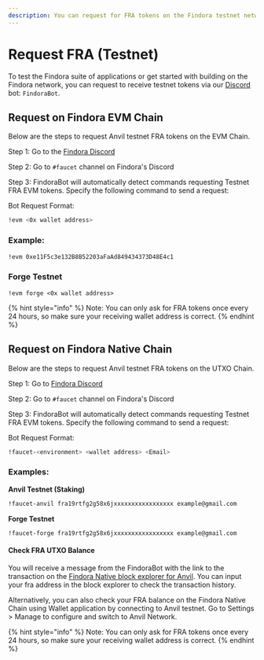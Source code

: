 ```yaml
---
description: You can request for FRA tokens on the Findora testnet network.
---
```


# Request FRA (Testnet)

To test the Findora suite of applications or get started with building on the Findora network, you can request to receive testnet tokens via our [Discord](https://findora.org/discord) bot: `FindoraBot`.

## Request on Findora EVM Chain

Below are the steps to request Anvil testnet FRA tokens on the EVM Chain.

Step 1: Go to the [Findora Discord](https://findora.org/discord)

Step 2: Go to `#faucet` channel on Findora's Discord

Step 3: FindoraBot will automatically detect commands requesting Testnet FRA EVM tokens. Specify the following command to send a request:

Bot Request Format:

```bash
!evm <0x wallet address>
```

### Example:

```bash
!evm 0xe11F5c3e132B8B52203aFaAd849434373D48E4c1
```

### Forge Testnet

```
!evm forge <0x wallet address>
```

{% hint style="info" %}
Note: You can only ask for FRA tokens once every 24 hours, so make sure your receiving wallet address is correct.
{% endhint %}

## Request on Findora Native Chain[​](https://wiki.findora.org/docs/evm\_guides/get\_fra/faucet#request-on-findora-native-chain) <a href="#request-on-findora-native-chain" id="request-on-findora-native-chain"></a>

Below are the steps to request Anvil testnet FRA tokens on the UTXO Chain.

Step 1: Go to [Findora Discord](https://discord.com/invite/findora)

Step 2: Go to `#faucet` channel on Findora's Discord

Step 3: FindoraBot will automatically detect commands requesting Testnet FRA EVM tokens. Specify the following command to send a request:

Bot Request Format:

```bash
!faucet-<environment> <wallet address> <Email>
```

### Examples:

**Anvil Testnet (Staking)**

```bash
!faucet-anvil fra19rtfg2g58x6jxxxxxxxxxxxxxxxxx example@gmail.com
```

**Forge Testnet**

```
!faucet-forge fra19rtfg2g58x6jxxxxxxxxxxxxxxxxx example@gmail.com
```

#### Check FRA UTXO Balance[​](https://wiki.findora.org/docs/evm\_guides/get\_fra/faucet#check-fra-utxo-balance) <a href="#check-fra-utxo-balance" id="check-fra-utxo-balance"></a>

You will receive a message from the FindoraBot with the link to the transaction on the [Findora Native block explorer for Anvil](https://prod-testnet.findorascan.io/). You can input your fra address in the block explorer to check the transaction history.

Alternatively, you can also check your FRA balance on the Findora Native Chain using Wallet application by connecting to Anvil testnet. Go to Settings > Manage to configure and switch to Anvil Network.

{% hint style="info" %}
Note: You can only ask for FRA tokens once every 24 hours, so make sure your receiving wallet address is correct.
{% endhint %}
